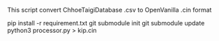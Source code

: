 This script convert ChhoeTaigiDatabase .csv to OpenVanilla .cin format

pip install -r requirement.txt
git submodule init
git submodule update
python3 processor.py > kip.cin
